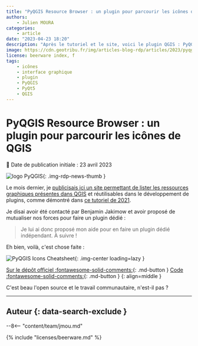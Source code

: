 ```yaml
---
title: "PyQGIS Resource Browser : un plugin pour parcourir les icônes de QGIS"
authors:
    - Julien MOURA
categories:
    - article
date: "2023-04-23 18:20"
description: "Après le tutoriel et le site, voici le plugin QGIS : PyQGIS Resource Browser ! Idéal pour parcourir les icônes et copier la syntaxe d'intégration."
image: https://cdn.geotribu.fr/img/articles-blog-rdp/articles/2023/pyqgis_resources_browser/plugin_pyqgis_resource_browser.png
license: beerware index, f
tags:
    - icônes
    - interface graphique
    - plugin
    - PyQGIS
    - PyQt5
    - QGIS
---
```


# PyQGIS Resource Browser : un plugin pour parcourir les icônes de QGIS

:calendar: Date de publication initiale : 23 avril 2023

![logo PyQGIS](https://cdn.geotribu.fr/img/logos-icones/programmation/pyqgis.png){: .img-rdp-news-thumb }

Le mois dernier, je [publicisais ici un site permettant de lister les ressources graphiques présentes dans QGIS](/articles/2023/2023-03-24_pyqgis-icones-cheatsheet-automatisation/) et réutilisables dans le développement de plugins, comme démontré dans [ce tutoriel de 2021](/articles/2021/2021-01-19_pyqgis_utiliser_icones_integrees/).

Je disai avoir été contacté par Benjamin Jakimow et avoir proposé de mutualiser nos forces pour faire un plugin dédié :

> Je lui ai donc proposé mon aide pour en faire un plugin dédié indépendant. À suivre !

Eh bien, voilà, c'est chose faite :

![PyQGIS Icons Cheatsheet](https://cdn.geotribu.fr/img/articles-blog-rdp/articles/2023/pyqgis_resources_browser/plugin_pyqgis_resource_browser.png){: .img-center loading=lazy }

[Sur le dépôt officiel :fontawesome-solid-comments:](https://plugins.qgis.org/plugins/pyqgis_resource_browser/){: .md-button }
[Code :fontawesome-solid-comments:](https://github.com/Guts/qgis-plugin-resource-browser/){: .md-button }
{: align=middle }

C'est beau l'open source et le travail communautaire, n'est-il pas ?

----

## Auteur {: data-search-exclude }

--8<-- "content/team/jmou.md"

{% include "licenses/beerware.md" %}
